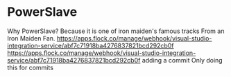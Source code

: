 # PowerSlave
Why PowerSlave?
Because it is one of iron maiden's famous tracks
From an Iron Maiden Fan.
https://apps.flock.co/manage/webhook/visual-studio-integration-service/abf7c71918ba4276837821bcd292cb0f
https://apps.flock.co/manage/webhook/visual-studio-integration-service/abf7c71918ba4276837821bcd292cb0f
adding a commit
Only doing this for commits

